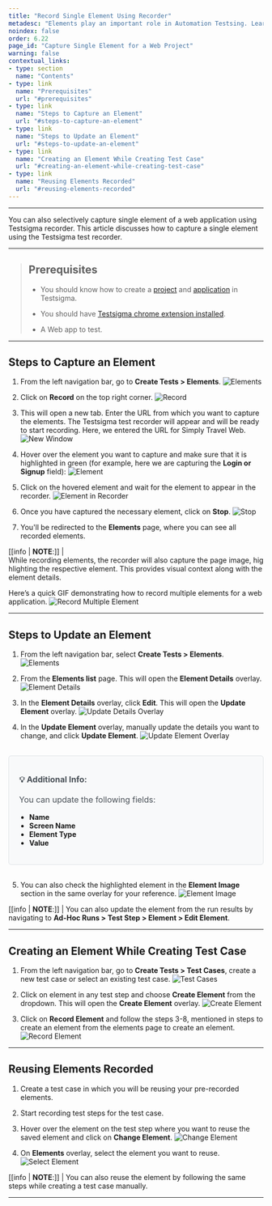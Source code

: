 ```yaml
---
title: "Record Single Element Using Recorder"
metadesc: "Elements play an important role in Automation Testsing. Learn how to capture single element for a Web Application project in Testsigma"
noindex: false
order: 6.22
page_id: "Capture Single Element for a Web Project"
warning: false
contextual_links:
- type: section
  name: "Contents"
- type: link
  name: "Prerequisites"
  url: "#prerequisites"
- type: link
  name: "Steps to Capture an Element"
  url: "#steps-to-capture-an-element"
- type: link
  name: "Steps to Update an Element"
  url: "#steps-to-update-an-element"
- type: link
  name: "Creating an Element While Creating Test Case"
  url: "#creating-an-element-while-creating-test-case"
- type: link
  name: "Reusing Elements Recorded"
  url: "#reusing-elements-recorded"
---
```


---

You can also selectively capture single element of a web application using Testsigma recorder. This article discusses how to capture a single element using the Testsigma test recorder.

---


> ## **Prerequisites**
>
> - You should know how to create a [project](https://testsigma.com/docs/projects/overview/) and [application](https://testsigma.com/docs/projects/applications/) in Testsigma.
>
> - You should have [Testsigma chrome extension installed](https://testsigma.com/docs/test-step-recorder/install-chrome-extension/). 
>
> - A Web app to test.


---

## **Steps to Capture an Element**


1. From the left navigation bar, go to **Create Tests > Elements**.
![Elements](https://s3.amazonaws.com/static-docs.testsigma.com/new_images/projects/applications/rmenavelem.png)

2. Click on **Record** on the top right corner. 
![Record](https://s3.amazonaws.com/static-docs.testsigma.com/new_images/projects/applications/rmecorec.png)

3. This will open a new tab. Enter the URL from which you want to capture the elements. The Testsigma test recorder will appear and will be ready to start recording. Here, we entered the URL for Simply Travel Web.
![New Window](https://s3.amazonaws.com/static-docs.testsigma.com/new_images/projects/applications/rmenwrec.png)

4. Hover over the element you want to capture and make sure that it is highlighted in green (for example, here we are capturing the **Login or Signup** field):
![Element](https://s3.amazonaws.com/static-docs.testsigma.com/new_images/projects/applications/rmeloselm.png)

5. Click on the hovered element and wait for the element to appear in the recorder.
![Element in Recorder](https://s3.amazonaws.com/static-docs.testsigma.com/new_images/projects/applications/rmecoelm.png)

6. Once you have captured the necessary element, click on **Stop**.
![Stop](https://s3.amazonaws.com/static-docs.testsigma.com/new_images/projects/applications/rsecosp.png)

7. You'll be redirected to the **Elements** page, where you can see all recorded elements.

[[info | **NOTE**:]]
| While recording elements, the recorder will also capture the page image, highlighting the respective element. This provides visual context along with the element details.

Here’s a quick GIF demonstrating how to record multiple elements for a web application. 
![Record Multiple Element](https://s3.amazonaws.com/static-docs.testsigma.com/new_images/projects/applications/RecordMultipleElements.gif)


---


## **Steps to Update an Element**

1. From the left navigation bar, select **Create Tests > Elements**.
![Elements](https://s3.amazonaws.com/static-docs.testsigma.com/new_images/projects/applications/Update_Elements_Nav.png)

2. From the **Elements list** page. This will open the **Element Details** overlay. 
![Element Details](https://s3.amazonaws.com/static-docs.testsigma.com/new_images/projects/applications/Element_List_Page.png)

3. In the **Element Details** overlay, click **Edit**. This will open the **Update Element** overlay. 
![Update Details Overlay](https://s3.amazonaws.com/static-docs.testsigma.com/new_images/projects/applications/Element_Details_Overlay.png)

4. In the **Update Element** overlay, manually update the details you want to change, and click **Update Element**.
![Update Element Overlay](https://s3.amazonaws.com/static-docs.testsigma.com/new_images/projects/applications/Update_Element_Overlay.png)

<br>

   <div style="background-color: #f8f9fa; padding: 20px; border-radius: 5px; border: 1px solid #dee2e6;">
     <p style="font-size: 16px; color: #495057;">
       <b>💡 Additional Info:</b><br><br>
       You can update the following fields:
       <ul style="list-style-type: disc; padding-left: 20px;">
         <li><b>Name</b></li>
         <li><b>Screen Name</b></li>
         <li><b>Element Type</b></li>
         <li><b>Value</b></li>
       </ul>
     </p>
   </div>

<br>

5. You can also check the highlighted element in the **Element Image** section in the same overlay for your reference.
![Element Image](https://s3.amazonaws.com/static-docs.testsigma.com/new_images/projects/applications/Image_Captured_for_Element.png)

[[info | **NOTE**:]]
| You can also update the element from the run results by navigating to **Ad-Hoc Runs > Test Step > Element > Edit Element**.

---

## **Creating an Element While Creating Test Case**

1. From the left navigation bar, go to **Create Tests > Test Cases**, create a new test case or select an existing test case.
![Test Cases](https://s3.amazonaws.com/static-docs.testsigma.com/new_images/projects/applications/csenavtcs.png)

2. Click on element in any test step and choose **Create Element** from the dropdown. This will open the **Create Element** overlay. 
![Create Element](https://s3.amazonaws.com/static-docs.testsigma.com/new_images/projects/applications/csecocefdd.png)

3. Click on **Record Element** and follow the steps 3-8, mentioned in steps to create an element from the elements page to create an element.
![Record Element](https://s3.amazonaws.com/static-docs.testsigma.com/new_images/projects/applications/rsecorfueol.png)



---

## **Reusing Elements Recorded**

1. Create a test case in which you will be reusing your pre-recorded elements.

2. Start recording test steps for the test case.

3. Hover over the element on the test step where you want to reuse the saved element and click on **Change Element**.
![Change Element](https://s3.amazonaws.com/static-docs.testsigma.com/new_images/projects/applications/ruelmcelm.png)

4. On **Elements** overlay, select the element you want to reuse.
![Select Element](https://s3.amazonaws.com/static-docs.testsigma.com/new_images/projects/applications/ruelmse.png)

[[info | **NOTE**:]]
| You can also reuse the element by following the same steps while creating a test case manually.

---